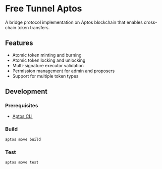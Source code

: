 # Free Tunnel Aptos

A bridge protocol implementation on Aptos blockchain that enables cross-chain token transfers.

## Features

- Atomic token minting and burning
- Atomic token locking and unlocking 
- Multi-signature executor validation
- Permission management for admin and proposers
- Support for multiple token types

## Development

### Prerequisites

- [Aptos CLI](https://aptos.dev/cli-tools/aptos-cli-tool/install-aptos-cli)

### Build

```bash
aptos move build
```

### Test

```bash
aptos move test
```
